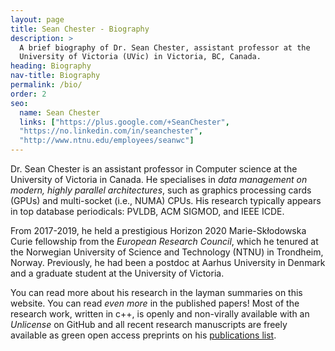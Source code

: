 ```yaml
---
layout: page
title: Sean Chester - Biography
description: >
  A brief biography of Dr. Sean Chester, assistant professor at the 
  University of Victoria (UVic) in Victoria, BC, Canada. 
heading: Biography
nav-title: Biography
permalink: /bio/
order: 2
seo:
  name: Sean Chester
  links: ["https://plus.google.com/+SeanChester",
  "https://no.linkedin.com/in/seanchester",
  "http://www.ntnu.edu/employees/seanwc"]
---
```

Dr. Sean Chester is an assistant professor in Computer science at the University of Victoria in Canada. He specialises in _data management on 
modern, highly parallel architectures_, such as graphics processing cards (GPUs) and multi-socket (i.e., NUMA) CPUs. His research typically appears 
in top database periodicals: PVLDB, ACM SIGMOD, and IEEE ICDE.

From 2017-2019, he held a prestigious Horizon 2020 Marie-Skłodowska Curie fellowship from the _European Research Council_, which he tenured
at the Norwegian University of Science and Technology (NTNU) in Trondheim, Norway. Previously, he had been a postdoc at Aarhus University in Denmark
and a graduate student at the University of Victoria.

You can read more about his research in the layman summaries on this website. You can read *even more* in the published papers! Most of the research work, written in c++, is openly and non-virally available with an _Unlicense_ on GitHub and all recent research manuscripts are freely available as green open access preprints on his [publications list](/publications/).
